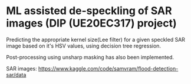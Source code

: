 # ML assisted de-speckling of SAR images (DIP (UE20EC317) project)
Predicting the appropriate kernel size(Lee filter) for a given speckled SAR image based on it's HSV values, using decision tree regression.

Post-processing using unsharp masking has also been implemented. 

SAR images: https://www.kaggle.com/code/samvram/flood-detection-sar/data
